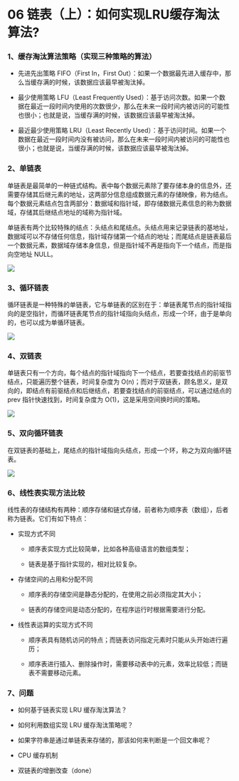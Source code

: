 
# 06 链表（上）：如何实现LRU缓存淘汰算法?

### 1、缓存淘汰算法策略（实现三种策略的算法）

- 先进先出策略 FIFO（First In，First Out）：如果一个数据最先进入缓存中，那么当缓存满的时候，该数据应该最早被淘汰掉。

- 最少使用策略 LFU（Least Frequently Used）：基于访问次数。如果一个数据在最近一段时间内使用的次数很少，那么在未来一段时间内被访问的可能性也很小；也就是说，当缓存满的时候，该数据应该最早被淘汰掉。

- 最近最少使用策略 LRU（Least Recently Used）：基于访问时间。如果一个数据在最近一段时间内没有被访问，那么在未来一段时间内被访问的可能性也很小；也就是说，当缓存满的时候，该数据应该最早被淘汰掉。

### 2、单链表
单链表是最简单的一种链式结构。表中每个数据元素除了要存储本身的信息外，还需要存储其后继元素的地址，这两部分信息组成数据元素的存储映像，称为结点。每个数据元素结点包含两部分：数据域和指针域，即存储数据元素信息的称为数据域，存储其后继结点地址的域称为指针域。

单链表有两个比较特殊的结点：头结点和尾结点。头结点用来记录链表的基地址，数据域可以不存储任何信息，指针域存储第一个结点的地址；而尾结点是链表最后一个数据元素，数据域存储本身信息，但是指针域不再是指向下一个结点，而是指向空地址 NULL。

![](/Users/Pan/Program/数据结构与算法之美/Note/images/linked_list.jpg)

### 3、循环链表
循环链表是一种特殊的单链表，它与单链表的区别在于：单链表尾节点的指针域指向的是空指针，而循环链表尾节点的指针域指向头结点，形成一个环，由于是单向的，也可以成为单循环链表。

![](/Users/Pan/Program/数据结构与算法之美/Note/images/loop_linked_list.jpg)

### 4、双链表

单链表只有一个方向，每个结点的指针域指向下一个结点，若要查找结点的前驱节结点，只能遍历整个链表，时间复杂度为 O(n)；而对于双链表，顾名思义，是双向的，即结点有前驱结点和后继结点，若要查找结点的前驱结点，可以通过结点的 prev 指针快速找到，时间复杂度为 O(1)，这是采用空间换时间的策略。

![](/Users/Pan/Program/数据结构与算法之美/Note/images/double_linked_list.jpg)

### 5、双向循环链表
在双链表的基础上，尾结点的指针域指向头结点，形成一个环，称之为双向循环链表。

![](/Users/Pan/Program/数据结构与算法之美/Note/images/double_loop_linked_list.jpg)

### 6、线性表实现方法比较

线性表的存储结构有两种：顺序存储和链式存储，前者称为顺序表（数组），后者称为链表。它们有如下特点：

- 实现方式不同
	- 顺序表实现方式比较简单，比如各种高级语言的数组类型；
	
	- 链表是基于指针实现的，相对比较复杂。

- 存储空间的占用和分配不同

	- 顺序表的存储空间是静态分配的，在使用之前必须指定其大小；

	- 链表的存储空间是动态分配的，在程序运行时根据需要进行分配。
- 线性表运算的实现方式不同

	- 顺序表具有随机访问的特点；而链表访问指定元素时只能从头开始进行遍历；

	- 顺序表进行插入、删除操作时，需要移动表中的元素，效率比较低；而链表不需要移动元素。

### 7、问题

- 如何基于链表实现 LRU 缓存淘汰算法？

- 如何利用数组实现 LRU 缓存淘汰策略呢？

- 如果字符串是通过单链表来存储的，那该如何来判断是一个回文串呢？

- CPU 缓存机制

- 双链表的增删改查（done）